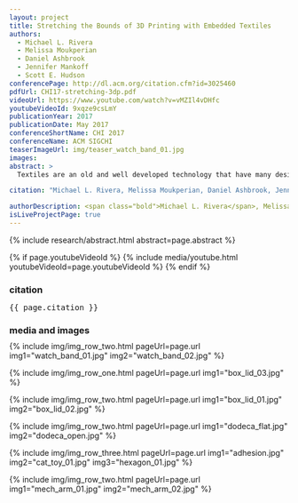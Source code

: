 ```yaml
---
layout: project
title: Stretching the Bounds of 3D Printing with Embedded Textiles
authors:
  - Michael L. Rivera
  - Melissa Moukperian
  - Daniel Ashbrook
  - Jennifer Mankoff
  - Scott E. Hudson
conferencePage: http://dl.acm.org/citation.cfm?id=3025460
pdfUrl: CHI17-stretching-3dp.pdf
videoUrl: https://www.youtube.com/watch?v=vMZIl4vDHfc
youtubeVideoId: 9xqze9csLmY
publicationYear: 2017
publicationDate: May 2017
conferenceShortName: CHI 2017
conferenceName: ACM SIGCHI
teaserImageUrl: img/teaser_watch_band_01.jpg
images:
abstract: >
  Textiles are an old and well developed technology that have many desirable characteristics. They can be easily folded, twisted, deformed, or cut; some can be stretched; many are soft. Textiles can maintain their shape when placed under tension and can even be engineered with variable stretching ability. Conversely, 3D printing is a relatively new technology that can precisely produce functional, rigid objects with custom geometry. Combining 3D printing and textiles opens up new opportunities for rapidly creating rigid objects with embedded flexibility as well as soft materials imbued with additional functionality. In this paper, we introduce a suite of techniques for integrating 3D printing with textiles during the printing process, opening up a new design space that takes inspiration from both fields. We demonstrate how the malleability, stretchability and aesthetic qualities of textiles can enhance rigid printed objects, and how textiles can be augmented with functional properties enabled by 3D printing.

citation: "Michael L. Rivera, Melissa Moukperian, Daniel Ashbrook, Jennifer Mankoff, and Scott E. Hudson. 2017. Stretching the Bounds of 3D Printing with Embedded Textiles. In Proceedings of the 2017 CHI Conference on Human Factors in Computing Systems (CHI '17). ACM, New York, NY, USA, 497-508. DOI: https://doi.org/10.1145/3025453.3025460"

authorDescription: <span class="bold">Michael L. Rivera</span>, Melissa Moukperian, Daniel Ashbrook, Jennifer Mankoff, and Scott E. Hudson
isLiveProjectPage: true
---
```


{% include research/abstract.html abstract=page.abstract %}

{% if page.youtubeVideoId %}
  {% include media/youtube.html youtubeVideoId=page.youtubeVideoId %}
{% endif %}

<p>
  <h3 style="margin-bottom:10px;">citation</h3>
  <div class="research-meta">
      <pre class="citation">{{ page.citation }}</pre>
  </div>
</p>


<h3 style="margin-bottom:10px;"> media and images </h3>
<div class="media_container">
  {% include img/img_row_two.html
    pageUrl=page.url
    img1="watch_band_01.jpg"
    img2="watch_band_02.jpg"  %}

  {% include img/img_row_one.html
    pageUrl=page.url
    img1="box_lid_03.jpg"  %}

  {% include img/img_row_two.html
    pageUrl=page.url
    img1="box_lid_01.jpg"
    img2="box_lid_02.jpg"  %}

  {% include img/img_row_two.html
    pageUrl=page.url
    img1="dodeca_flat.jpg"
    img2="dodeca_open.jpg"  %}

  {% include img/img_row_three.html
    pageUrl=page.url
    img1="adhesion.jpg"
    img2="cat_toy_01.jpg"
    img3="hexagon_01.jpg"  %}

  {% include img/img_row_two.html
    pageUrl=page.url
    img1="mech_arm_01.jpg"
    img2="mech_arm_02.jpg" %}

<!-- end media container -->
</div>
